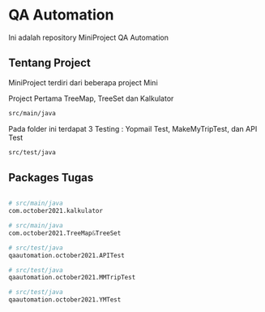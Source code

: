 # QA Automation

Ini adalah repository MiniProject QA Automation

## Tentang Project

MiniProject terdiri dari beberapa project Mini

Project Pertama TreeMap, TreeSet dan Kalkulator  

```bash
src/main/java
```

Pada folder ini terdapat 3 Testing : Yopmail Test, MakeMyTripTest, dan API Test

```bash
src/test/java
```

## Packages Tugas

```python

# src/main/java
com.october2021.kalkulator

# src/main/java
com.october2021.TreeMap&TreeSet

# src/test/java
qaautomation.october2021.APITest

# src/test/java
qaautomation.october2021.MMTripTest

# src/test/java
qaautomation.october2021.YMTest
```
